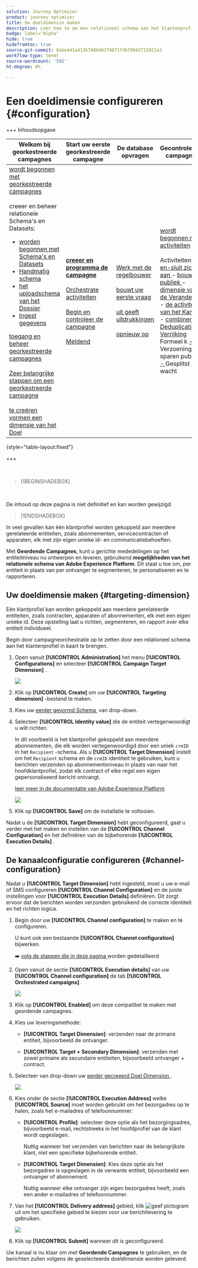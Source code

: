 ```yaml
---
solution: Journey Optimizer
product: journey optimizer
title: Uw doeldimensie maken
description: Leer hoe te om een relationeel schema aan het klantenprofiel in kaart te brengen
badge: label="Alpha"
hide: true
hidefromtoc: true
source-git-commit: 0abe441a413b748b46379871f3b70842715921a3
workflow-type: tm+mt
source-wordcount: '592'
ht-degree: 0%

---
```



# Een doeldimensie configureren {#configuration}

+++ Inhoudsopgave

| Welkom bij georkestreerde campagnes | Start uw eerste georkestreerde campagne | De database opvragen | Gecontroleerde campagnes |
|---|---|---|---|
| [ wordt begonnen met georkestreerde campagnes ](gs-orchestrated-campaigns.md)<br/><br/> creeer en beheer relationele Schema&#39;s en Datasets:</br> <ul><li>[ worden begonnen met Schema&#39;s en Datasets ](gs-schemas.md)</li><li>[ Handmatig schema ](manual-schema.md)</li><li>[ het uploadschema van het Dossier ](file-upload-schema.md)</li><li>[ Ingest gegevens ](ingest-data.md)</li></ul>[ toegang en beheer georkestreerde campagnes ](access-manage-orchestrated-campaigns.md)<br/><br/>[ Zeer belangrijke stappen om een georkestreerde campagne ](gs-campaign-creation.md)<br/><br/>[ te creëren vormen een dimensie van het Doel ](target-dimension.md) | <b>[ creeer en programma de campagne ](create-orchestrated-campaign.md)</b><br/><br/>[ Orchestrate activiteiten ](orchestrate-activities.md)<br/><br/>[ Begin en controleer de campagne ](start-monitor-campaigns.md)<br/><br/>[ Meldend ](reporting-campaigns.md) | [ Werk met de regelbouwer ](orchestrated-rule-builder.md)<br/><br/>[ bouwt uw eerste vraag ](build-query.md)<br/><br/>[ uit geeft uitdrukkingen ](edit-expressions.md)<br/><br/>[ opnieuw op ](retarget.md) | [ wordt begonnen met activiteiten ](activities/about-activities.md)<br/><br/> Activiteiten:<br/>[ en-sluit zich aan ](activities/and-join.md) - [ bouwt publiek ](activities/build-audience.md) - [ dimensie van de Verandering ](activities/change-dimension.md) - [ de activiteiten van het Kanaal ](activities/channels.md) - [ combineren ](activities/combine.md) - [ Deduplicatie ](activities/deduplication.md) - [ Verrijking ](activities/enrichment.md) Formeel k [ - ](activities/fork.md) Verzoening [ - ](activities/reconciliation.md) sparen publiek [ - ](activities/save-audience.md) Gesplitst [ - ](activities/split.md) wacht [](activities/wait.md) |

{style="table-layout:fixed"}

+++


<br/>

>[!BEGINSHADEBOX]

</br>

De inhoud op deze pagina is niet definitief en kan worden gewijzigd.

>[!ENDSHADEBOX]

In veel gevallen kan één klantprofiel worden gekoppeld aan meerdere gerelateerde entiteiten, zoals abonnementen, servicecontracten of apparaten, elk met zijn eigen unieke id- en communicatiebehoeften.

Met **Geordende Campagnes**, kunt u gerichte mededelingen op het entiteitniveau nu ontwerpen en leveren, gebruikend **mogelijkheden van het relationele schema van Adobe Experience Platform**. Dit staat u toe om, per entiteit in plaats van per ontvanger te segmenteren, te personaliseren en te rapporteren.

## Uw doeldimensie maken {#targeting-dimension}

Eén klantprofiel kan worden gekoppeld aan meerdere gerelateerde entiteiten, zoals contracten, apparaten of abonnementen, elk met een eigen unieke id. Deze opstelling laat u richten, segmenteren, en rapport over elke entiteit individueel.

Begin door campagneorchestratie op te zetten door een relationeel schema aan het klantenprofiel in kaart te brengen.

1. Open vanuit **[!UICONTROL Administration]** het menu **[!UICONTROL Configurations]** en selecteer **[!UICONTROL Campaign Target Dimension]** .

   ![](assets/target-dimension-1.png)

1. Klik op **[!UICONTROL Create]** om uw **[!UICONTROL Targeting dimension]** -bestand te maken.

1. Kies uw [ eerder gevormd Schema ](gs-schemas.md) &#x200B; van drop-down.

1. Selecteer **[!UICONTROL Identity value]** die de entiteit vertegenwoordigt u wilt richten.

   In dit voorbeeld is het klantprofiel gekoppeld aan meerdere abonnementen, die elk worden vertegenwoordigd door een uniek `crmID` in het `Recipient` -schema. Als u **[!UICONTROL Target Dimension]** instelt om het `Recipient` schema en de `crmID` identiteit te gebruiken, kunt u berichten verzenden op abonnementsniveau in plaats van naar het hoofdklantprofiel, zodat elk contract of elke regel een eigen gepersonaliseerd bericht ontvangt.

   [ leer meer in de documentatie van Adobe Experience Platform ](https://experienceleague.adobe.com/en/docs/experience-platform/xdm/schema/composition#identity)

   ![](assets/target-dimension-2.png)

1. Klik op **[!UICONTROL Save]** om de installatie te voltooien.

Nadat u de **[!UICONTROL Target Dimension]** hebt geconfigureerd, gaat u verder met het maken en instellen van de **[!UICONTROL Channel Configuration]** en het definiëren van de bijbehorende **[!UICONTROL Execution Details]** .

## De kanaalconfiguratie configureren {#channel-configuration}

Nadat u **[!UICONTROL Target Dimension]** hebt ingesteld, moet u uw e-mail of SMS configureren **[!UICONTROL Channel Configuration]** en de juiste instellingen voor **[!UICONTROL Execution Details]** definiëren. Dit zorgt ervoor dat de berichten worden verzonden gebruikend de correcte identiteit en het richten logica.

1. Begin door uw **[!UICONTROL Channel configuration]** te maken en te configureren.

   U kunt ook een bestaande **[!UICONTROL Channel configuration]** bijwerken.

   ➡️ [ volg de stappen die in deze pagina ](../email/surface-personalization.md) worden gedetailleerd

1. Open vanuit de sectie **[!UICONTROL Execution details]** van uw **[!UICONTROL Channel configuration]** de tab **[!UICONTROL Orchestrated campaigns]** .

   ![](assets/target-dimension-3.png)

1. Klik op **[!UICONTROL Enabled]** om deze compatibel te maken met geordende campagnes.

1. Kies uw leveringsmethode:

   * **[!UICONTROL Target Dimension]**: verzenden naar de primaire entiteit, bijvoorbeeld de ontvanger.

   * **[!UICONTROL Target + Secondary Dimension]**: verzenden met zowel primaire als secundaire entiteiten, bijvoorbeeld ontvanger + contract.

1. Selecteer van drop-down uw [ eerder gecreeerd Doel Dimension ](#targeting-dimension).

   ![](assets/target-dimension-4.png)

1. Kies onder de sectie **[!UICONTROL Execution Address]** welke **[!UICONTROL Source]** moet worden gebruikt om het bezorgadres op te halen, zoals het e-mailadres of telefoonnummer:

   * **[!UICONTROL Profile]**: selecteer deze optie als het bezorgingsadres, bijvoorbeeld e-mail, rechtstreeks in het hoofdprofiel van de klant wordt opgeslagen.

     Nuttig wanneer het verzenden van berichten naar de belangrijkste klant, niet een specifieke bijbehorende entiteit.

   * **[!UICONTROL Target Dimension]**: Kies deze optie als het bezorgadres is opgeslagen in de verwante entiteit, bijvoorbeeld een ontvanger of abonnement.

     Nuttig wanneer elke ontvanger zijn eigen bezorgadres heeft, zoals een ander e-mailadres of telefoonnummer.

1. Van het **[!UICONTROL Delivery address]** gebied, klik ![ geef pictogram ](assets/do-not-localize/edit.svg) uit om het specifieke gebied te kiezen voor uw berichtlevering te gebruiken.

   ![](assets/target-dimension-4.png)

1. Klik op **[!UICONTROL Submit]** wanneer dit is geconfigureerd.

Uw kanaal is nu klaar om met **Geordende Campagnes** te gebruiken, en de berichten zullen volgens de geselecteerde doeldimensie worden geleverd.
